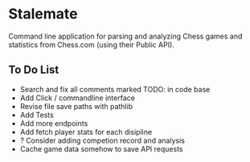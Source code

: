 # Stalemate

Command line application for parsing and analyzing Chess games and statistics from Chess.com (using their Public API). 

## To Do List

- Search and fix all comments marked TODO: in code base
- Add Click / commandline interface
- Revise file save paths with pathlib
- Add Tests
- Add more endpoints
- Add fetch player stats for each disipline
- ? Consider adding competion record and analysis
- Cache game data somehow to save API requests